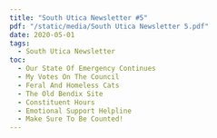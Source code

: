 ```yaml
---
title: "South Utica Newsletter #5"
pdf: "/static/media/South Utica Newsletter 5.pdf"
date: 2020-05-01
tags:
  - South Utica Newsletter
toc:
  - Our State Of Emergency Continues
  - My Votes On The Council
  - Feral And Homeless Cats
  - The Old Bendix Site
  - Constituent Hours
  - Emotional Support Helpline
  - Make Sure To Be Counted!
---
```

